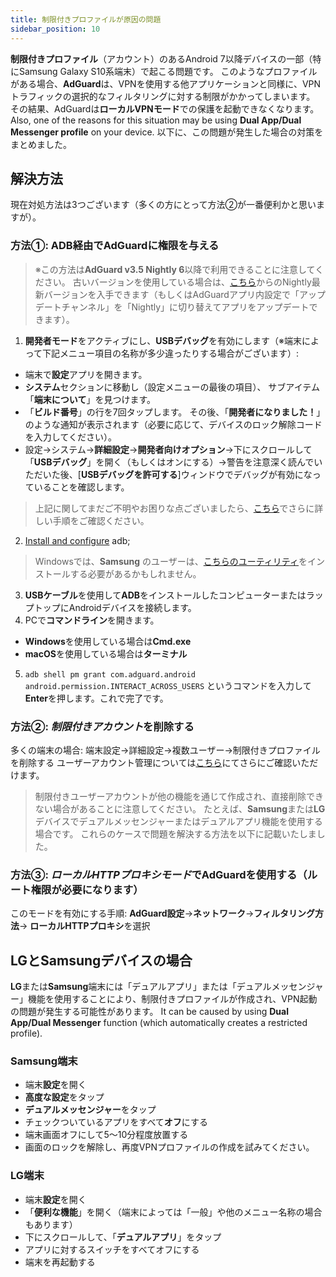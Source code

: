 ```yaml
---
title: 制限付きプロファイルが原因の問題
sidebar_position: 10
---
```


**制限付きプロファイル**（アカウント）のあるAndroid 7以降デバイスの一部（特にSamsung Galaxy S10系端末）で起こる問題です。 このようなプロファイルがある場合、**AdGuard**は、VPNを使用する他アプリケーションと同様に、VPNトラフィックの選択的なフィルタリングに対する制限がかかってしまいます。 その結果、AdGuardは**ローカルVPNモード**での保護を起動できなくなります。 Also, one of the reasons for this situation may be using **Dual App/Dual Messenger profile** on your device. 以下に、この問題が発生した場合の対策をまとめました。

## 解決方法

現在対処方法は3つございます（多くの方にとって方法②が一番便利かと思いますが）。

### 方法①: ADB経由でAdGuardに権限を与える

> ※この方法は**AdGuard v3.5 Nightly 6**以降で利用できることに注意してください。 古いバージョンを使用している場合は、[こちら](https://adguard.com/adguard-android/overview.html)からのNightly最新バージョンを入手できます（もしくはAdGuardアプリ内設定で「アップデートチャンネル」を「Nightly」に切り替えてアプリをアップデートできます）。

1. **開発者モード**をアクティブにし、**USBデバッグ**を有効にします（※端末によって下記メニュー項目の名称が多少違ったりする場合がございます）:
- 端末で**設定**アプリを開きます。
- **システム**セクションに移動し（設定メニューの最後の項目）、 サブアイテム「**端末について**」を見つけます。
- 「**ビルド番号**」の行を7回タップします。 その後、「**開発者になりました！**」のような通知が表示されます（必要に応じて、デバイスのロック解除コードを入力してください）。
- 設定→システム→**詳細設定**→**開発者向けオプション**→下にスクロールして「**USBデバッグ**」を開く（もしくはオンにする）→警告を注意深く読んでいただいた後、[**USBデバッグを許可する**]ウィンドウでデバッグが有効になっていることを確認します。

> 上記に関してまだご不明やお困りな点ございましたら、[こちら](https://developer.android.com/studio/debug/dev-options)でさらに詳しい手順をご確認ください。

2. [Install and configure](https://www.xda-developers.com/install-adb-windows-macos-linux/) adb;
> Windowsでは、**Samsung** のユーザーは、[こちらのユーティリティ](https://developer.samsung.com/mobile/android-usb-driver.html)をインストールする必要があるかもしれません。
3. **USBケーブル**を使用して**ADB**をインストールしたコンピューターまたはラップトップにAndroidデバイスを接続します。
4. PCで**コマンドライン**を開きます。
- **Windows**を使用している場合は**Cmd.exe**
- **macOS**を使用している場合は**ターミナル**
5. `adb shell pm grant com.adguard.android android.permission.INTERACT_ACROSS_USERS` というコマンドを入力して**Enter**を押します。これで完了です。

### 方法②: *制限付きアカウント*を削除する

多くの端末の場合: 端末設定→詳細設定→複数ユーザー→制限付きプロファイルを削除する ユーザーアカウント管理については[こちら](https://support.google.com/a/answer/6223444?hl=en)にてさらにご確認いただけます。

> 制限付きユーザーアカウントが他の機能を通じて作成され、直接削除できない場合があることに注意してください。 たとえば、**Samsung**または**LG**デバイスでデュアルメッセンジャーまたはデュアルアプリ機能を使用する場合です。 これらのケースで問題を解決する方法を以下に記載いたしました。

### 方法③: *ローカルHTTPプロキシモード*でAdGuardを使用する（ルート権限が必要になります）

このモードを有効にする手順: **AdGuard設定**→**ネットワーク**→**フィルタリング方法**→ **ローカルHTTPプロキシ**を選択

## LGとSamsungデバイスの場合

**LG**または**Samsung**端末には「デュアルアプリ」または「デュアルメッセンジャー」機能を使用することにより、制限付きプロファイルが作成され、VPN起動の問題が発生する可能性があります。 It can be caused by using **Dual App/Dual Messenger** function (which automatically creates a restricted profile).

### Samsung端末

- 端末**設定**を開く
- **高度な設定**をタップ
- **デュアルメッセンジャー**をタップ
- チェックついているアプリをすべて**オフ**にする
- 端末画面オフにして5～10分程度放置する
- 画面のロックを解除し、再度VPNプロファイルの作成を試みてください。

### LG端末

- 端末**設定**を開く
- 「**便利な機能**」を開く（端末によっては「一般」や他のメニュー名称の場合もあります）
- 下にスクロールして、「**デュアルアプリ**」をタップ
- アプリに対するスイッチをすべてオフにする
- 端末を再起動する